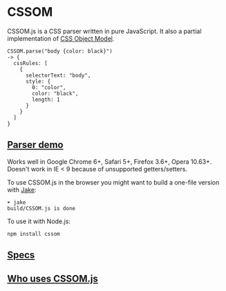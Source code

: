 # CSSOM

CSSOM.js is a CSS parser written in pure JavaScript. It also a partial implementation of [CSS Object Model](http://dev.w3.org/csswg/cssom/). 

    CSSOM.parse("body {color: black}")
    -> {
      cssRules: [
        {
          selectorText: "body",
          style: {
            0: "color",
            color: "black",
            length: 1
          }
        }
      ]
    }


## [Parser demo](http://nv.github.com/CSSOM/docs/parse.html)

Works well in Google Chrome 6+, Safari 5+, Firefox 3.6+, Opera 10.63+.
Doesn't work in IE < 9 because of unsupported getters/setters.

To use CSSOM.js in the browser you might want to build a one-file version with [Jake](http://github.com/mde/jake):

    ➤ jake
    build/CSSOM.js is done

To use it with Node.js:

    npm install cssom

## [Specs](http://nv.github.com/CSSOM/spec/)

## [Who uses CSSOM.js](https://github.com/NV/CSSOM/wiki/Who-uses-CSSOM.js)
